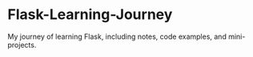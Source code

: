 # Flask-Learning-Journey
My journey of learning Flask, including notes, code examples, and mini-projects.
